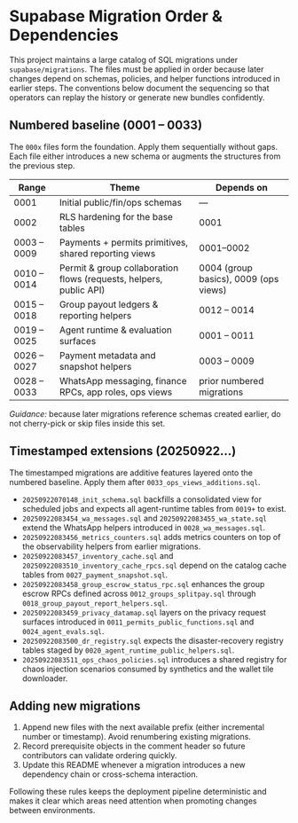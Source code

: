 # Supabase Migration Order & Dependencies

This project maintains a large catalog of SQL migrations under
`supabase/migrations`. The files must be applied in order because later
changes depend on schemas, policies, and helper functions introduced in earlier
steps. The conventions below document the sequencing so that operators can
replay the history or generate new bundles confidently.

## Numbered baseline (0001 – 0033)

The `000x` files form the foundation. Apply them sequentially without gaps.
Each file either introduces a new schema or augments the structures from the
previous step.

| Range | Theme | Depends on |
| ----- | ----- | ---------- |
| 0001 | Initial public/fin/ops schemas | — |
| 0002 | RLS hardening for the base tables | 0001 |
| 0003 – 0009 | Payments + permits primitives, shared reporting views | 0001–0002 |
| 0010 – 0014 | Permit & group collaboration flows (requests, helpers, public API) | 0004 (group basics), 0009 (ops views) |
| 0015 – 0018 | Group payout ledgers & reporting helpers | 0012 – 0014 |
| 0019 – 0025 | Agent runtime & evaluation surfaces | 0001 – 0011 |
| 0026 – 0027 | Payment metadata and snapshot helpers | 0003 – 0009 |
| 0028 – 0033 | WhatsApp messaging, finance RPCs, app roles, ops views | prior numbered migrations |

*Guidance:* because later migrations reference schemas created earlier, do not
cherry-pick or skip files inside this set.

## Timestamped extensions (20250922…)

The timestamped migrations are additive features layered onto the numbered
baseline. Apply them after `0033_ops_views_additions.sql`.

- `20250922070148_init_schema.sql` backfills a consolidated view for scheduled
  jobs and expects all agent-runtime tables from `0019+` to exist.
- `20250922083454_wa_messages.sql` and `20250922083455_wa_state.sql` extend the
  WhatsApp helpers introduced in `0028_wa_messages.sql`.
- `20250922083456_metrics_counters.sql` adds metrics counters on top of the
  observability helpers from earlier migrations.
- `20250922083457_inventory_cache.sql` and
  `20250922083510_inventory_cache_rpcs.sql` depend on the catalog cache tables
  from `0027_payment_snapshot.sql`.
- `20250922083458_group_escrow_status_rpc.sql` enhances the group escrow RPCs
  defined across `0012_groups_splitpay.sql` through
  `0018_group_payout_report_helpers.sql`.
- `20250922083459_privacy_datamap.sql` layers on the privacy request surfaces
  introduced in `0011_permits_public_functions.sql` and
  `0024_agent_evals.sql`.
- `20250922083500_dr_registry.sql` expects the disaster-recovery registry tables
  staged by `0020_agent_runtime_public_helpers.sql`.
- `20250922083511_ops_chaos_policies.sql` introduces a shared registry for chaos
  injection scenarios consumed by synthetics and the wallet tile downloader.

## Adding new migrations

1. Append new files with the next available prefix (either incremental number or
   timestamp). Avoid renumbering existing migrations.
2. Record prerequisite objects in the comment header so future contributors can
   validate ordering quickly.
3. Update this README whenever a migration introduces a new dependency chain or
   cross-schema interaction.

Following these rules keeps the deployment pipeline deterministic and makes it
clear which areas need attention when promoting changes between environments.
